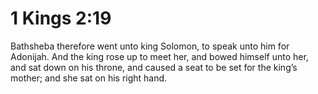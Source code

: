 # 1 Kings 2:19

Bathsheba therefore went unto king Solomon, to speak unto him for Adonijah. And the king rose up to meet her, and bowed himself unto her, and sat down on his throne, and caused a seat to be set for the king’s mother; and she sat on his right hand.
